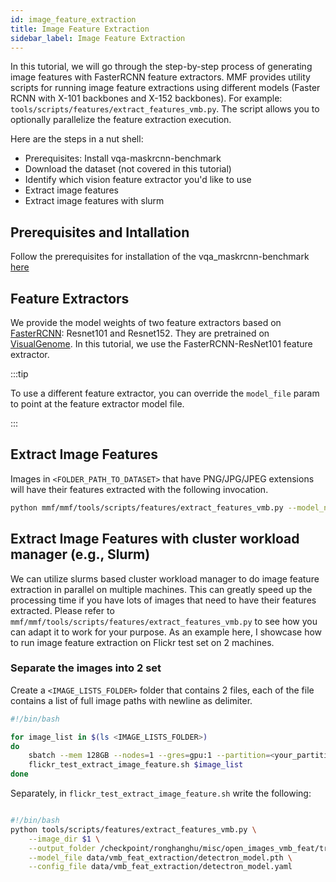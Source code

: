 ```yaml
---
id: image_feature_extraction
title: Image Feature Extraction
sidebar_label: Image Feature Extraction
---
```


In this tutorial, we will go through the step-by-step process of generating image features with FasterRCNN feature extractors. MMF provides utility scripts for running image feature extractions using different models (Faster RCNN with X-101 backbones and X-152 backbones). For example: `tools/scripts/features/extract_features_vmb.py`. The script allows you to optionally parallelize the feature extraction execution. 

Here are the steps in a nut shell:
- Prerequisites: Install vqa-maskrcnn-benchmark
- Download the dataset (not covered in this tutorial)
- Identify which vision feature extractor you'd like to use
- Extract image features 
- Extract image features with slurm

## Prerequisites and Intallation

Follow the prerequisites for installation of the vqa_maskrcnn-benchmark [here](https://gitlab.com/vedanuj/vqa-maskrcnn-benchmark#installation) 

## Feature Extractors

We provide the model weights of two feature extractors based on [FasterRCNN](https://arxiv.org/pdf/1506.01497.pdf): Resnet101 and Resnet152. They are pretrained on [VisualGenome](https://arxiv.org/abs/1602.07332). In this tutorial, we use the FasterRCNN-ResNet101 feature extractor. 

:::tip

To use a different feature extractor, you can override the `model_file` param to point at the feature extractor model file.

:::

## Extract Image Features

Images in `<FOLDER_PATH_TO_DATASET>` that have PNG/JPG/JPEG extensions will have their features extracted with the following invocation. 

```bash
python mmf/mmf/tools/scripts/features/extract_features_vmb.py --model_name=X-152 --image_dir=<FOLDER_PATH_TO_DATASET> --output_folder=<OUTPUT_FOLDER>
```

## Extract Image Features with cluster workload manager (e.g., Slurm)

We can utilize slurms based cluster workload manager to do image feature extraction in parallel on multiple machines. This can greatly speed up the processing time if you have lots of images that need to have their features extracted. Please refer to `mmf/mmf/tools/scripts/features/extract_features_vmb.py` to see how you can adapt it to work for your purpose. As an example here, I showcase how to run image feature extraction on Flickr test set on 2 machines.

### Separate the images into 2 set

Create a `<IMAGE_LISTS_FOLDER>` folder that contains 2 files, each of the file contains a list of full image paths with newline as delimiter. 

```bash
#!/bin/bash

for image_list in $(ls <IMAGE_LISTS_FOLDER>)
do
    sbatch --mem 128GB --nodes=1 --gres=gpu:1 --partition=<your_partition> --time=3000 --cpus-per-task=8 \
    flickr_test_extract_image_feature.sh $image_list
done
```

Separately, in `flickr_test_extract_image_feature.sh` write the following:

```bash

#!/bin/bash
python tools/scripts/features/extract_features_vmb.py \
	--image_dir $1 \
	--output_folder /checkpoint/ronghanghu/misc/open_images_vmb_feat/train \
	--model_file data/vmb_feat_extraction/detectron_model.pth \
	--config_file data/vmb_feat_extraction/detectron_model.yaml
    
```
